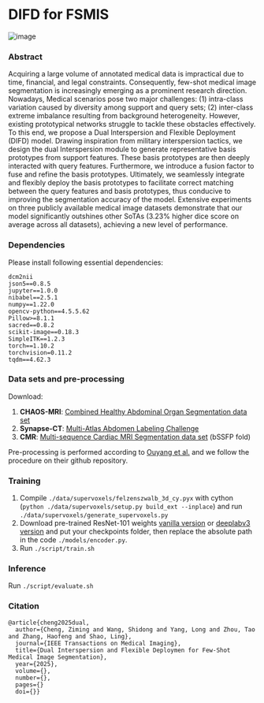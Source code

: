 # DIFD for FSMIS

![image](https://github.com/zmcheng9/DIFD/blob/main/overview.png)

### Abstract
Acquiring a large volume of annotated medical data is impractical due to time, financial, and legal constraints. Consequently, few-shot medical image segmentation is increasingly emerging as a prominent research direction. Nowadays, Medical scenarios pose two major challenges: (1) intra-class variation caused by diversity among support and query sets; (2) inter-class extreme imbalance resulting from background heterogeneity. However, existing prototypical networks struggle to tackle these obstacles effectively. To this end, we propose a Dual Interspersion and Flexible Deployment (DIFD) model. Drawing inspiration from military interspersion tactics, we design the dual Interspersion module to generate representative basis prototypes from support features. These basis prototypes are then deeply interacted with query features. Furthermore, we introduce a fusion factor to fuse and refine the basis prototypes. Ultimately, we seamlessly integrate and flexibly deploy the basis prototypes to facilitate correct matching between the query features and basis prototypes, thus conducive to improving the segmentation accuracy of the model. Extensive experiments on three publicly available medical image datasets demonstrate that our model significantly outshines other SoTAs (3.23\% higher dice score on average across all datasets), achieving a new level of performance.

### Dependencies
Please install following essential dependencies:
```
dcm2nii
json5==0.8.5
jupyter==1.0.0
nibabel==2.5.1
numpy==1.22.0
opencv-python==4.5.5.62
Pillow>=8.1.1
sacred==0.8.2
scikit-image==0.18.3
SimpleITK==1.2.3
torch==1.10.2
torchvision=0.11.2
tqdm==4.62.3
```

### Data sets and pre-processing
Download:
1) **CHAOS-MRI**: [Combined Healthy Abdominal Organ Segmentation data set](https://chaos.grand-challenge.org/)
2) **Synapse-CT**: [Multi-Atlas Abdomen Labeling Challenge](https://www.synapse.org/#!Synapse:syn3193805/wiki/218292)
3) **CMR**: [Multi-sequence Cardiac MRI Segmentation data set](https://zmiclab.github.io/projects/mscmrseg19/) (bSSFP fold)

Pre-processing is performed according to [Ouyang et al.](https://github.com/cheng-01037/Self-supervised-Fewshot-Medical-Image-Segmentation/tree/2f2a22b74890cb9ad5e56ac234ea02b9f1c7a535) and we follow the procedure on their github repository.

### Training
1. Compile `./data/supervoxels/felzenszwalb_3d_cy.pyx` with cython (`python ./data/supervoxels/setup.py build_ext --inplace`) and run `./data/supervoxels/generate_supervoxels.py` 
2. Download pre-trained ResNet-101 weights [vanilla version](https://download.pytorch.org/models/resnet101-63fe2227.pth) or [deeplabv3 version](https://download.pytorch.org/models/deeplabv3_resnet101_coco-586e9e4e.pth) and put your checkpoints folder, then replace the absolute path in the code `./models/encoder.py`.  
3. Run `./script/train.sh` 

### Inference
Run `./script/evaluate.sh` 

### Citation
```
@article{cheng2025dual,
  author={Cheng, Ziming and Wang, Shidong and Yang, Long and Zhou, Tao and Zhang, Haofeng and Shao, Ling},
  journal={IEEE Transactions on Medical Imaging}, 
  title={Dual Interspersion and Flexible Deploymen for Few-Shot Medical Image Segmentation}, 
  year={2025},
  volume={},
  number={},
  pages={}
  doi={}}
```
